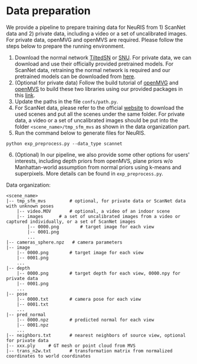 # Data preparation

We provide a pipeline to prepare training data for NeuRIS from 1) ScanNet data and 2) private data, including a video or a set of uncalibrated images. For private data, openMVG and openMVS are required. Please follow the steps below to prepare the running environment.

1. Download the normal network [TiltedSN](https://github.com/MARSLab-UMN/TiltedImageSurfaceNormal) or [SNU](https://github.com/baegwangbin/surface_normal_uncertainty). For private data, we can download and use their officially provided pretrained models. For ScanNet data, retraining the normal network is required and our pretrained models can be downloaded from [here](https://connecthkuhk-my.sharepoint.com/:f:/g/personal/jiepeng_connect_hku_hk/EpVwkZqo_vtIiWCGm2w91AIBDhAHIftPVxHeYmONnlI2sg?e=MPceUx). 
2. (Optional for private data) Follow the build tutorial of [openMVG](https://github.com/openMVG/openMVG/blob/develop/BUILD.md) and [openMVS](https://github.com/cdcseacave/openMVS/blob/master/BUILD.md) to build these two libraries using our provided packages in this [link](https://connecthkuhk-my.sharepoint.com/:f:/g/personal/jiepeng_connect_hku_hk/Ekh5W5iIv1tLnMswnyllFpQB0lV-2BK7Zu5qUb8RtyQmgQ?e=tAw8bn).
3. Update the paths in the file `confs/path.py`. 
4. For ScanNet data, please refer to the official [website](https://github.com/ScanNet/ScanNet) to download the used scenes and put all the scenes under the same folder. For private data, a video or a set of uncalibrated images should be put into the folder `<scene_name>/tmp_sfm_mvs` as shown in the data organization part.
5. Run the command below to generate files for NeuRIS.

```
python exp_preprocess.py --data_type scannet
```
6. (Optional) In our pipeline, we also provide some other options for users' interests, including depth priors from openMVS, plane priors w/o Manhattan-world assumption from normal priors using k-means and superpixels. More details can be found in `exp_preprocess.py`.


Data organization:

```
<scene_name>
|-- tmp_sfm_mvs         # optional, for private data or ScanNet data with unknown poses
    |-- video.MOV       # optional, a video of an indoor scene
    |-- images      # a set of uncalibrated images from a video or captured individually, or a set of ScanNet images
        |-- 0000.png        # target image for each view
        |-- 0001.png
        ...
|-- cameras_sphere.npz   # camera parameters
|-- image
    |-- 0000.png        # target image for each view
    |-- 0001.png
    ...
|-- depth
    |-- 0000.png        # target depth for each view, 0000.npy for private data
    |-- 0001.png
    ...
|-- pose
    |-- 0000.txt        # camera pose for each view
    |-- 0001.txt
    ...
|-- pred_normal
    |-- 0000.npz        # predicted normal for each view
    |-- 0001.npz
    ...
|-- neighbors.txt       # nearest neighbors of source view, optional for private data
|-- xxx.ply     # GT mesh or point cloud from MVS
|-- trans_n2w.txt		# transformation matrix from normalized coordinates to world coordinates
```